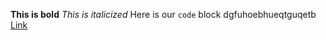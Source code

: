 **This is bold**
*This is italicized*
Here is our `code` block
dgfuhoebhueqtguqetb
[Link](http://google.com)